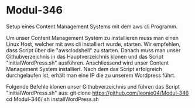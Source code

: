 # Modul-346
Setup eines Content Management Systems mit dem aws cli Programm.

Um unser Content Management System zu installieren muss man einen Linux Host, welcher mit aws cli installiert wurde, starten. Wir empfehlen, dass Script über die "awsclodshell" zu starten.
Danach muss man unser Githubverzeichnis in das Hauptverzeichnis klonen und das Script "initialWordPress.sh" ausführen.
Anschliessend wird unser Content Management System installiert. Nach dem das Script erfolgreich durchgelaufen ist, erhält man eine IP die zu unserem Wordpress führt.

Folgende Befehle klonen unser Githubverzeichnis und führen das Script "initialWordPress.sh" aus:
git clone https://github.com/leonie04/Modul-346
cd Modul-346/
sh installWordPress.sh
